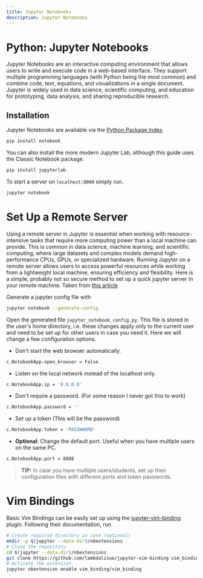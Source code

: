 ```yaml
---
title: Jupyter Notebooks
description: Jupyter Notebooks
---
```



# Python: Jupyter Notebooks

Jupyter Notebooks are an interactive computing environment that allows users to write and execute code in a web-based interface. They support multiple programming languages (with Python being the most common) and combine code, text, equations, and visualizations in a single document. Jupyter is widely used in data science, scientific computing, and education for prototyping, data analysis, and sharing reproducible research.

## Installation

Jupyter Notebooks are available via the [Python Package Index](https://pypi.org/).
```bash
pip install notebook
```
You can also install the more modern Jupyter Lab, although this guide uses the Classic Notebook package.
```bash
pip install jupyterlab
```
To start a server on `localhost:8000` simply run.
```bash
jupyter notebook
```

# Set Up a Remote Server

Using a remote server in Jupyter is essential when working with resource-intensive tasks that require more computing power than a local machine can provide. This is common in data science, machine learning, and scientific computing, where large datasets and complex models demand high-performance CPUs, GPUs, or specialized hardware. Running Jupyter on a remote server allows users to access powerful resources while working from a lightweight local machine, ensuring efficiency and flexibility. Here is a simple, probably not so secure method to set up a quick jupyter server in your remote machine. Taken from [this article](https://lerner.co.il/2017/02/01/five-minute-guide-setting-jupyter-notebook-server/)

Generate a jupyter config file with
```bash
jupyter notebook --generate-config
```
Open the generated file `jupyter_notebook_config.py`. This file is stored in the user's home directory, i.e. these changes apply only to the current user and need to be set up for other users in case you need it. Here we will change a few configuration options.

- Don't start the web browser automatically.
```bash
c.NotebookApp.open_browser = False
```
- Listen on the local network instead of the localhost only.
```bash
c.NotebookApp.ip = '0.0.0.0'
```
- Don't require a password. (For some reason I never got this to work)
```bash
c.NotebookApp.password = ''
```
- Set up a token (This will be the password)
 ```bash
c.NotebookApp.token = 'PASSWWORD'
```
- **Optional**: Change the default port. Useful when you have multiple users on the same PC.
```bash
c.NotebookApp.port = 8888
```

> __TIP:__ In case you have multiple users/students, set up their configuration files with different ports and token passwords.

# Vim Bindings

Basic Vim Bindings can be easily set up using the [jupyter-vim-binding](https://github.com/lambdalisue/jupyter-vim-binding) plugin. Following their documentation, run
```bash
# Create required directory in case (optional)
mkdir -p $(jupyter --data-dir)/nbextensions
# Clone the repository
cd $(jupyter --data-dir)/nbextensions
git clone https://github.com/lambdalisue/jupyter-vim-binding vim_binding
# Activate the extension
jupyter nbextension enable vim_binding/vim_binding
```
